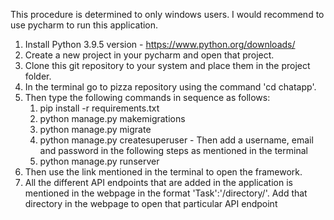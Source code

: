 This procedure is determined to only windows users. I would recommend to use pycharm to run this application.

1. Install Python 3.9.5 version - https://www.python.org/downloads/
2. Create a new project in your pycharm and open that project.
3. Clone this git repository to your system and place them in the project folder.
4. In the terminal go to pizza repository using the command 'cd chatapp'.
5. Then type the following commands in sequence as follows:
    1. pip install -r requirements.txt
    2. python manage.py makemigrations
    3. python manage.py migrate
    4. python manage.py createsuperuser - Then add a username, email and password in the following steps as mentioned in the terminal
    5. python manage.py runserver
6. Then use the link mentioned in the terminal to open the framework.
7. All the different API endpoints that are added in the application is mentioned in the webpage in the format 'Task':'/directory/'. Add that directory in the webpage to open that particular API endpoint
